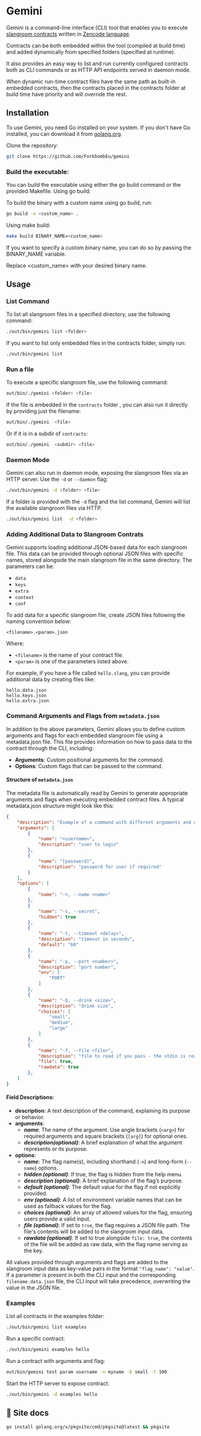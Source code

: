 # Gemini

Gemini is a command-line interface (CLI) tool that enables you to execute [slangroom contracts](https://dyne.org/slangroom) written in [Zencode language](https://dev.zenroom.org).

Contracts can be both embedded within the tool (compiled at build time) and added dynamically from specified folders (specified at runtime).

It also provides an easy way to list and run currently configured contracts both as CLI commands or as HTTP API endpoints served in daemon mode.

When dynamic run-time contract files have the same path as built-in embedded contracts, then the contracts placed in the contracts folder at build time have priority and will override the rest.

## Installation

To use Gemini, you need Go installed on your system. If you don't have Go installed, you can download it from [golang.org](https://golang.org/dl/).

Clone the repository:

```bash
git clone https://github.com/ForkbombEu/gemini
```
### Build the executable:
You can build the executable using either the go build command or the provided Makefile.
Using go build:

To build the binary with a custom name using go build, run:

```bash
go build -o <custom_name> .
```

Using make build:

```bash
make build BINARY_NAME=<custom_name>
```
If you want to specify a custom binary name, you can do so by passing the BINARY_NAME variable.

Replace <custom_name> with your desired binary name.
## Usage

### List Command

To list all slangroom files in a specified directory, use the following command:

```bash
./out/bin/gemini list <folder>
```
If you want to list only embedded files in the contracts folder, simply run:

```bash
./out/bin/gemini list
```
### Run a file

To execute a specific slangroom file, use the following command:

```bash
out/bin/./gemini <folder> <file>
```

If the file is embedded in the `contracts` folder , you can also run it directly by providing just the filename:


```bash
out/bin/./gemini  <file>
```

Or if it is in a subdir of `contracts`:

```bash
out/bin/./gemini  <subdir> <file>
```

### Daemon Mode

Gemini can also run in daemon mode, exposing the slangroom files via an HTTP server. Use the `-d` or `--daemon` flag:

```bash
./out/bin/gemini -d <folder> <file>
```
If a folder is provided with the `-d` flag and the list command, Gemini will list the available slangroom files via HTTP.

```bash
./out/bin/gemini list  -d <folder>
```
### Adding Additional Data to Slangroom Contrats

Gemini supports loading additional JSON-based data for each slangroom file. This data can be provided through optional JSON files with specific names, stored alongside the main slangroom file in the same directory. The parameters can be:

* `data`
* `keys`
* `extra`
* `context`
* `conf`

To add data for a specific slangroom file, create JSON files following the naming convention below:

```text
<filename>.<param>.json
```

Where:
 * `<filename>` is the name of your contract file.
 * `<param>` is one of the parameters listed above.

For example, if you have a file called `hello.slang`, you can provide additional data by creating files like:

```text
hello.data.json
hello.keys.json
hello.extra.json
```

### Command Arguments and Flags from `metadata.json`

In addition to the above parameters, Gemini allows you to define custom arguments and flags for each embedded slangroom file using a metadata.json file. This file provides information on how to pass data to the contract through the CLI, including:

 * **Arguments**: Custom positional arguments for the command.
 * **Options**: Custom flags that can be passed to the command.

 #### Structure of `metadata.json`

The metadata file is automatically read by Gemini to generate appropriate arguments and flags when executing embedded contract files. A typical metadata.json structure might look like this:

```json
{
    "description": "Example of a command with different arguments and options",
    "arguments": [
        {
            "name": "<username>",
            "description": "user to login"
        },
        {
            "name": "[password]",
            "description": "password for user if required"
        }
    ],
    "options": [
        {
            "name": "-n, --name <name>"
        },
        {
            "name": "-s, --secret",
            "hidden": true
        },
        {
            "name": "-t, --timeout <delay>",
            "description": "timeout in seconds",
            "default": "60"
        },
        {
            "name": "-p, --port <number>",
            "description": "port number",
            "env": [
                "PORT"
            ]
        },
        {
            "name": "-D, --drink <size>",
            "description": "drink size",
            "choices": [
                "small",
                "medium",
                "large"
            ]
        },
        {
            "name": "-f, --file <file>",
            "description": "file to read if you pass - the stdin is read instead",
            "file": true,
            "rawdata": true
        },
    ]
}
```
#### Field Descriptions:

* **description**: A text description of the command, explaining its purpose or behavior.
* **arguments**:
    * ***name***: The name of the argument. Use angle brackets (`<arg>`) for required arguments and square brackets (`[arg]`) for optional ones.
    * ***description(optional)***: A brief explanation of what the argument represents or its purpose.
* **options**:
    * ***name***: The flag name(s), including shorthand (`-n`) and long-form (`--name`) options.
    * ***hidden (optional)***: If true, the flag is hidden from the help menu.
    * ***description (optional)***: A brief explanation of the flag’s purpose.
    * ***default (optional)***: The default value for the flag if not explicitly provided.
    * ***env (optional)***: A list of environment variable names that can be used as fallback values for the flag.
    * ***choices (optional)***: An array of allowed values for the flag, ensuring users provide a valid input.
    * ***file (optional)***:  If set to `true`, the flag requires a JSON file path. The file's contents will be added to the slangroom input data.
    * ***rawdata (optional)***:  If set to true alongside `file: true`, the contents of the file will be added as raw data, with the flag name serving as the key.

All values provided through arguments and flags are added to the slangroom input data as key-value pairs in the format `"flag_name": "value"`. If a parameter is present in both the CLI input and the corresponding `filename.data.json` file, the CLI input will take precedence, overwriting the value in the JSON file.


### Examples

List all contracts in the examples folder:

```bash
./out/bin/gemini list examples
```

Run a specific contract:

```bash
./out/bin/gemini examples hello
```

Run a contract with arguments and flag:

```bash
out/bin/gemini test param username -n myname -D small -t 100
```

Start the HTTP server to expose contract:

```bash
./out/bin/gemini -d examples hello
```


## 📝 Site docs

```bash
go install golang.org/x/pkgsite/cmd/pkgsite@latest && pkgsite
```
